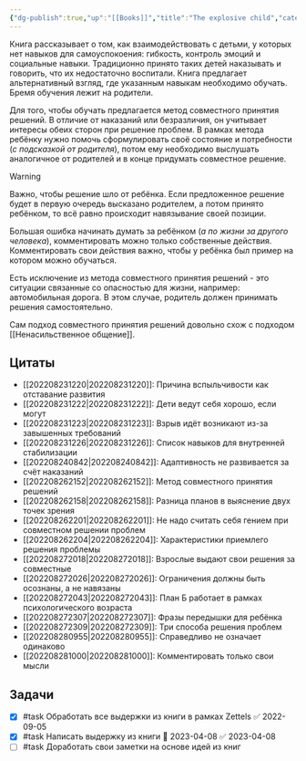 ```yaml
---
{"dg-publish":true,"up":"[[Books]]","title":"The explosive child","category":"book","tags":["books"],"rating":3,"date":"2022-06-15T09:12:05+03:00","modified_at":"2023-04-08T14:59:47+04:00","status":"Completed","permalink":"/books/the-explosive-child/","dgPassFrontmatter":true}
---
```





Книга рассказывает о том, как взаимодействовать с детьми, у которых нет навыков для самоуспокоения: гибкость, контроль эмоций и социальные навыки. Традиционно принято таких детей наказывать и говорить, что их недостаточно воспитали. Книга предлагает альтернативный взгляд, где указанным навыкам необходимо обучать. Бремя обучения лежит на родители.

Для того, чтобы обучать предлагается метод совместного принятия решений. В отличие от наказаний или безразличия, он учитывает интересы обеих сторон при решение проблем. В рамках метода ребёнку нужно помочь сформулировать своё состояние и потребности (_с подсказкой от родителя_), потом ему необходимо выслушать аналогичное от родителей и в конце придумать совместное решение.

> [!Warning]
> Важно, чтобы решение шло от ребёнка. Если предложенное решение будет в первую очередь высказано родителем, а потом принято ребёнком, то всё равно происходит навязывание своей позиции. 

Большая ошибка начинать думать за ребёнком (_а по жизни за другого человека_), комментировать можно только собственные действия. Комментировать свои действия важно, чтобы у ребёнка был пример на котором можно обучаться.

Есть исключение из метода совместного принятия решений - это ситуации связанные со опасностью для жизни, например: автомобильная дорога. В этом случае, родитель должен принимать решения самостоятельно.

Сам подход совместного принятия решений довольно схож с подходом [[Ненасильственное общение]].

## Цитаты

- [[202208231220|202208231220]]: Причина вспыльчивости как отставание развития
- [[202208231222|202208231222]]: Дети ведут себя хорошо, если могут
- [[202208231223|202208231223]]: Взрыв идёт возникают из-за завышенных требований
- [[202208231226|202208231226]]: Список навыков для внутренней стабилизации
- [[202208240842|202208240842]]: Адаптивность не развивается за счёт наказаний
- [[202208262152|202208262152]]: Метод совместного принятия решений
- [[202208262158|202208262158]]: Разница планов в выяснение двух точек зрения
- [[202208262201|202208262201]]: Не надо считать себя гением при совместном решении проблем
- [[202208262204|202208262204]]: Характеристики приемлего решения проблемы
- [[202208272018|202208272018]]: Взрослые выдают свои решения за совместные
- [[202208272026|202208272026]]: Ограничения должны быть осознаны, а не навязаны
- [[202208272043|202208272043]]: План Б работает в рамках психологического возраста
- [[202208272307|202208272307]]: Фразы передышки для ребёнка
- [[202208272309|202208272309]]: Три способа решения проблем
- [[202208280955|202208280955]]: Справедливо не означает одинаково
- [[202208281000|202208281000]]: Комментировать только свои мысли


## Задачи

- [x] #task Обработать все выдержки из книги в рамках Zettels ✅ 2022-09-05
- [x] #task Написать выдержку из книги 📅 2023-04-08 ✅ 2023-04-08
- [ ] #task Доработать свои заметки на основе идей из книг
